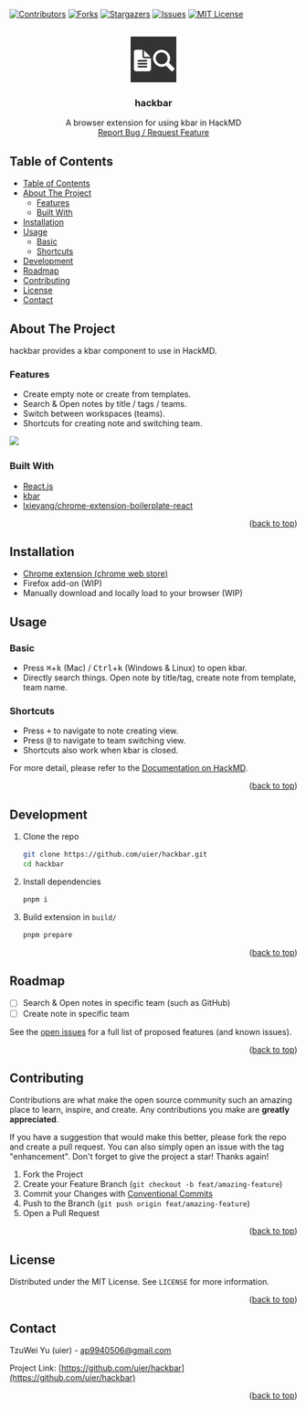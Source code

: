 <div id="top"></div>

[![Contributors][contributors-shield]][contributors-url]
[![Forks][forks-shield]][forks-url]
[![Stargazers][stars-shield]][stars-url]
[![Issues][issues-shield]][issues-url]
[![MIT License][license-shield]][license-url]

<br />
<div align="center">
  <a href="https://github.com/uier/hackbar">
    <img src="src/assets/img/icon-128.png" alt="Logo" width="80" height="80">
  </a>
  <h3 align="center">hackbar</h3>
  <p align="center">
    A browser extension for using kbar in HackMD
    <br />
    <a href="https://github.com/uier/hackbar/issues">Report Bug / Request Feature</a>
  </p>
</div>

## Table of Contents

-   [Table of Contents](#table-of-contents)
-   [About The Project](#about-the-project)
    -   [Features](#features)
    -   [Built With](#built-with)
-   [Installation](#installation)
-   [Usage](#usage)
    -   [Basic](#basic)
    -   [Shortcuts](#shortcuts)
-   [Development](#development)
-   [Roadmap](#roadmap)
-   [Contributing](#contributing)
-   [License](#license)
-   [Contact](#contact)

## About The Project

hackbar provides a kbar component to use in HackMD.

### Features

-   Create empty note or create from templates.
-   Search & Open notes by title / tags / teams.
-   Switch between workspaces (teams).
-   Shortcuts for creating note and switching team.

![](demo/hackbar-demo.gif)

### Built With

-   [React.js](https://reactjs.org/)
-   [kbar](https://kbar.vercel.app/)
-   [lxieyang/chrome-extension-boilerplate-react](https://github.com/lxieyang/chrome-extension-boilerplate-react)

<p align="right">(<a href="#top">back to top</a>)</p>

## Installation

-   [Chrome extension (chrome web store)](https://chrome.google.com/webstore/detail/hackbar/algbkiepdpcjnhgagoddfcicdeaiimba)
-   Firefox add-on (WIP)
-   Manually download and locally load to your browser (WIP)

## Usage

### Basic

-   Press <kbd>⌘</kbd>+<kbd>k</kbd> (Mac) / <kbd>Ctrl</kbd>+<kbd>k</kbd> (Windows & Linux) to open kbar.
-   Directly search things. Open note by title/tag, create note from template, team name.

### Shortcuts

-   Press <kbd>+</kbd> to navigate to note creating view.
-   Press <kbd>@</kbd> to navigate to team switching view.
-   Shortcuts also work when kbar is closed.

For more detail, please refer to the [Documentation on HackMD](https://hackmd.io/@uier/hackbar).

<p align="right">(<a href="#top">back to top</a>)</p>

## Development

1. Clone the repo
    ```sh
    git clone https://github.com/uier/hackbar.git
    cd hackbar
    ```
2. Install dependencies
    ```sh
    pnpm i
    ```
3. Build extension in `build/`
    ```sh
    pnpm prepare
    ```

<p align="right">(<a href="#top">back to top</a>)</p>

## Roadmap

-   [ ] Search & Open notes in specific team (such as GitHub)
-   [ ] Create note in specific team

See the [open issues](https://github.com/uier/hackbar/issues) for a full list of proposed features (and known issues).

<p align="right">(<a href="#top">back to top</a>)</p>

## Contributing

Contributions are what make the open source community such an amazing place to learn, inspire, and create. Any contributions you make are **greatly appreciated**.

If you have a suggestion that would make this better, please fork the repo and create a pull request. You can also simply open an issue with the tag "enhancement".
Don't forget to give the project a star! Thanks again!

1. Fork the Project
2. Create your Feature Branch (`git checkout -b feat/amazing-feature`)
3. Commit your Changes with [Conventional Commits](https://www.conventionalcommits.org/en/v1.0.0/)
4. Push to the Branch (`git push origin feat/amazing-feature`)
5. Open a Pull Request

<p align="right">(<a href="#top">back to top</a>)</p>

## License

Distributed under the MIT License. See `LICENSE` for more information.

<p align="right">(<a href="#top">back to top</a>)</p>

## Contact

TzuWei Yu (uier) - ap9940506@gmail.com

Project Link: [https://github.com/uier/hackbar](https://github.com/uier/hackbar)

<p align="right">(<a href="#top">back to top</a>)</p>

<!-- MARKDOWN LINKS & IMAGES -->
<!-- https://www.markdownguide.org/basic-syntax/#reference-style-links -->

[contributors-shield]: https://img.shields.io/github/contributors/uier/hackbar.svg?style=for-the-badge
[contributors-url]: https://github.com/uier/hackbar/graphs/contributors
[forks-shield]: https://img.shields.io/github/forks/uier/hackbar.svg?style=for-the-badge
[forks-url]: https://github.com/uier/hackbar/network/members
[stars-shield]: https://img.shields.io/github/stars/uier/hackbar.svg?style=for-the-badge
[stars-url]: https://github.com/uier/hackbar/stargazers
[issues-shield]: https://img.shields.io/github/issues/uier/hackbar.svg?style=for-the-badge
[issues-url]: https://github.com/uier/hackbar/issues
[license-shield]: https://img.shields.io/github/license/uier/hackbar.svg?style=for-the-badge
[license-url]: https://github.com/uier/hackbar/blob/master/LICENSE
